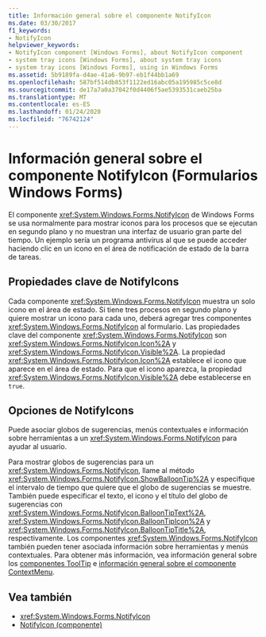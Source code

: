 ```yaml
---
title: Información general sobre el componente NotifyIcon
ms.date: 03/30/2017
f1_keywords:
- NotifyIcon
helpviewer_keywords:
- NotifyIcon component [Windows Forms], about NotifyIcon component
- system tray icons [Windows Forms], about system tray icons
- system tray icons [Windows Forms], using in Windows Forms
ms.assetid: 5b9189fa-d4ae-41a6-9b97-eb1f44bb1a69
ms.openlocfilehash: 587bf514db853f1122ed16abc05a195985c5ce8d
ms.sourcegitcommit: de17a7a0a37042f0d4406f5ae5393531caeb25ba
ms.translationtype: MT
ms.contentlocale: es-ES
ms.lasthandoff: 01/24/2020
ms.locfileid: "76742124"
---
```

# <a name="notifyicon-component-overview-windows-forms"></a>Información general sobre el componente NotifyIcon (Formularios Windows Forms)

El componente <xref:System.Windows.Forms.NotifyIcon> de Windows Forms se usa normalmente para mostrar iconos para los procesos que se ejecutan en segundo plano y no muestran una interfaz de usuario gran parte del tiempo. Un ejemplo sería un programa antivirus al que se puede acceder haciendo clic en un icono en el área de notificación de estado de la barra de tareas.

## <a name="key-properties-of-notifyicons"></a>Propiedades clave de NotifyIcons

Cada componente <xref:System.Windows.Forms.NotifyIcon> muestra un solo icono en el área de estado. Si tiene tres procesos en segundo plano y quiere mostrar un icono para cada uno, deberá agregar tres componentes <xref:System.Windows.Forms.NotifyIcon> al formulario. Las propiedades clave del componente <xref:System.Windows.Forms.NotifyIcon> son <xref:System.Windows.Forms.NotifyIcon.Icon%2A> y <xref:System.Windows.Forms.NotifyIcon.Visible%2A>. La propiedad <xref:System.Windows.Forms.NotifyIcon.Icon%2A> establece el icono que aparece en el área de estado. Para que el icono aparezca, la propiedad <xref:System.Windows.Forms.NotifyIcon.Visible%2A> debe establecerse en `true`.

## <a name="notifyicons-options"></a>Opciones de NotifyIcons

Puede asociar globos de sugerencias, menús contextuales e información sobre herramientas a un <xref:System.Windows.Forms.NotifyIcon> para ayudar al usuario.

Para mostrar globos de sugerencias para un <xref:System.Windows.Forms.NotifyIcon>, llame al método <xref:System.Windows.Forms.NotifyIcon.ShowBalloonTip%2A> y especifique el intervalo de tiempo que quiere que el globo de sugerencias se muestre. También puede especificar el texto, el icono y el título del globo de sugerencias con <xref:System.Windows.Forms.NotifyIcon.BalloonTipText%2A>, <xref:System.Windows.Forms.NotifyIcon.BalloonTipIcon%2A> y <xref:System.Windows.Forms.NotifyIcon.BalloonTipTitle%2A>, respectivamente. Los componentes <xref:System.Windows.Forms.NotifyIcon> también pueden tener asociada información sobre herramientas y menús contextuales. Para obtener más información, vea información general sobre los [componentes ToolTip](tooltip-component-overview-windows-forms.md) e [información general sobre el componente ContextMenu](contextmenu-component-overview-windows-forms.md).

## <a name="see-also"></a>Vea también

- <xref:System.Windows.Forms.NotifyIcon>
- [NotifyIcon (componente)](notifyicon-component-windows-forms.md)
